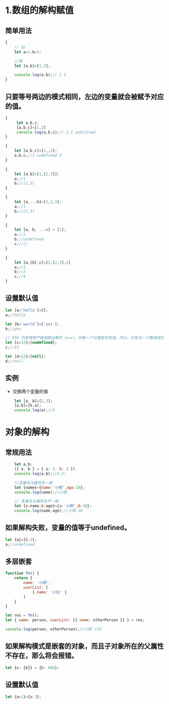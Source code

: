 # 1.数组的解构赋值
## 简单用法
```js
{
    // 旧
    let a=1,b=3;

    //新
    let [a,b]=[1,3];

    console.log(a,b);// 1 3
}
```
## 只要等号两边的模式相同，左边的变量就会被赋予对应的值。
```js
{
     let a,b,c;
     [a,b,c]=[1,2]
     console.log(a,b,c);// 1 2 undifined
}

{
    let [a,b,c]=[1,,3];
    a,b,c;//1 undefined 3
}

{
    let [a,b]=[1,[2,3]];
    a;//1
    b;//[2,3]
}

{
    let [a,...b]=[1,2,3];
    a;//1
    b;//[2,3]
}

{
    let [a, b, ...c] = [1];
    a;//1
    b;//undefined
    c;//[]
}

{
    let [a,[b],c]=[1,[2,3],4]
    a;//1
    b;//2
    c;//4
}
```
## 设置默认值
```js
let [a='hello']=[];
a;//hello

let [b='world']=['yes'];
b;//yes

// ES6 内部使用严格相等运算符（===），判断一个位置是否有值。所以，只有当一个数组成员严格等于undefined，默认值才会生效。
let [c=13]=[undefined];
c;//13

let [d=12]=[null];
d;//null
```
## 实例
* 交换两个变量的值
```js
    let [a, b]=[2,3];
    [a,b]=[b,a];
    console.log(a);//3
```
#  对象的解构
## 常规用法
```js
    let a,b;
    ({ a, b } = { a: 2, b: 3 })
    console.log(a,b);//2,3;

    //变量名与属性名一致
    let {name}={name:'小明',age:18};
    console.log(name);//小明

    // 变量名与属性名不一致
    let {a:name,b:age}={a:'小明',b:18};
    console.log(name,age);//小明 18
```
## 如果解构失败，变量的值等于undefined。
```js
let {a}={b:2};
a;//undefined
```

## 多层嵌套
```js
function fn() {
    return {
        name: '小明',
        userList: [
            { name: '小红' }
        ]
    }
}

let res = fn();
let { name: person, userList: [{ name: otherPerson }] } = res;

console.log(person, otherPerson);//小明 小红
```
## 如果解构模式是嵌套的对象，而且子对象所在的父属性不存在，那么将会报错。
```js
let {a: {b}} = {b: 666};
```

## 设置默认值
```js
let {a=1}={a:3};
```

